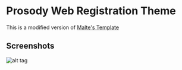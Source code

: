 # Prosody Web Registration Theme

This is a modified version of [Malte's Template](https://github.com/beli3ver/Prosody-Web-Registration-Theme)

## Screenshots
![alt tag](https://raw.githubusercontent.com/alex1702/Prosody-Web-Registration-Theme/master/screenshots/screenshot1.png)

